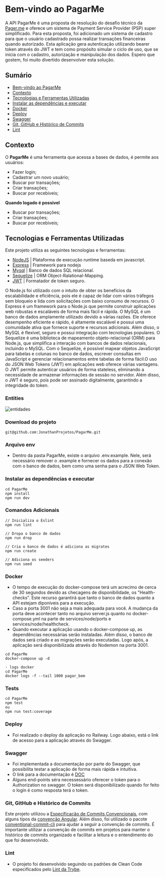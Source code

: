 # Bem-vindo ao PagarMe
A API PagarMe é uma proposta de resolução do desafio técnico da [Pager.me](https://github.com/pagarme/vagas/blob/master/desafios/software-engineer-backend/README.md) e oferece um sistema de Payment Service Provider (PSP) super simplificado. Para esta proposta, foi adicionado um sistema de cadastro para que o usuário cadastrado possa realizar transações financeiras quando autorizado. Esta aplicação gera autenticação utilizando bearer token através do JWT e tem como propósito simular o ciclo de uso, que se inicia com o cadastro, autorização e manipulação dos dados. Espero que gostem, foi muito divertido desenvolver esta solução.
 
</details>

## Sumário
- [Bem-vindo ao PagarMe](#Bem-vindo-ao-PagarMe)
- [Contexto](#contexto)
- [Tecnologias e Ferramentas Utilizadas](#tecnologias-e-ferramentas-utilizadas)
- [Instalar as dependências e executar](#instalar-as-dependências-e-executar)
- [Docker](#Docker)
- [Deploy](#Deploy)
- [Swagger](#Swagger)
- [Git, GitHub e Histórico de Commits](#git-github-e-histórico-de-commits)
- [Lint](#lint)

## Contexto
O __PagarMe__ é uma ferramenta que acessa a bases de dados, é permite aos usuários:
- Fazer login;
- Cadastrar um novo usuário;
- Buscar por transações;
- Criar transações;
- Buscar por recebiveis;

__Quando logado é possivel__
- Buscar por transações;
- Criar transações;
- Buscar por recebiveis;

## Tecnologias e Ferramentas Utilizadas

Este projeto utiliza as seguintes tecnologias e ferramentas:

- [NodeJS](https://nodejs.org/en/) | Plataforma de execução runtime baseda em javascript.
- [Express](https://expressjs.com/pt-br/) | Framework para nodejs 
- [Mysql](https://dev.mysql.com/doc/) | Banco de dados SQL relacional.
- [Sequelize](https://sequelize.org/docs/) | ORM Object-Ralational-Mapping.
- [JWT](https://jwt.io/) | Formatador de token seguro.

O Node.js foi utilizado com o intuito de obter os benefícios da escalabilidade e eficiência, pois ele é capaz de lidar com vários tráfegos sem bloqueio e lida com solicitações com baixo consumo de recursos. O Express é um framework para o Node.js que permite construir aplicações web robustas e escaláveis de forma mais fácil e rápida. O MySQL é um banco de dados amplamente utilizado devido a várias razões. Ele oferece desempenho eficiente e rápido, é altamente escalável e possui uma comunidade ativa que fornece suporte e recursos adicionais. Além disso, o MySQL é flexível, seguro e possui integração com tecnologias populares. O Sequelize é uma biblioteca de mapeamento objeto-relacional (ORM) para Node.js, que simplifica a interação com bancos de dados relacionais, incluindo o MySQL. Com o Sequelize, é possível mapear objetos JavaScript para tabelas e colunas no banco de dados, escrever consultas em JavaScript e gerenciar relacionamentos entre tabelas de forma fácil.O uso do JSON Web Tokens (JWT) em aplicações web oferece várias vantagens. O JWT permite autenticar usuários de forma stateless, eliminando a necessidade de armazenar informações de sessão no servidor. Além disso, o JWT é seguro, pois pode ser assinado digitalmente, garantindo a integridade do token.
### Entities

<img src='https://drive.google.com/uc?id=1f7M2e1P9hERtibbc6Wk31tA_tA-dUGzG' alt='entidades'/>

### Download do projeto
```
git@github.com:JonathanProjetos/PagarMe.git
```

### Arquivo env
- Dentro da pasta PagarMe, existe o arquivo .env.example. Nele, será necessário remover o .example e fornecer os dados para a conexão com o banco de dados, bem como uma senha para o JSON Web Token.

### Instalar as dependências e executar
```
cd PagarMe
npm install
npm run dev
```
### Comandos Adicionais
```
// Inicializa o Eslint
npm run lint

// Dropa o banco de dados
npm run drop

// Cria o banco de dados é adiciona as migrates
npm run create

// Adiciona os seeders
npm run seed 
```
### Docker
 - O tempo de execução do docker-compose terá um acrecimo de cerca de 30 segundos devido as checagens de disponibilidade, os "Health-checks". Este recurso garantirá que tanto o banco de dados quanto a API estejam diponíveis para a execução.
 - Caso a porta 3001 não seja a mais adequada para você. A mudança da porta deve acontecer tanto no arquivo server.js quanto no docker-compose.yml na parte de services/node/ports e services/node/healthcheck.
 - Quando executar a aplicação usando o docker-compose up, as dependências necessárias serão instaladas. Além disso, o banco de dados será criado e as migrações serão executadas. Logo após, a aplicação será disponibilizada através do Nodemon na porta 3001.
```
cd PagarMe
docker-compose up -d

- logs docker
cd PagarMe
docker logs -f --tail 1000 pagar_bem
```

### Tests
```
cd PagarMe
npm test
ou 
npm run test:coverage
```
### Deploy
- Foi realizado o deploy da aplicação no Railway. Logo abaixo, está o link de acesso para a aplicação através do Swagger.

### Swagger
- Foi implementada a documentação por parte do Swagger, que possibilita testar a aplicação de forma mais rápida e intuitiva.
- O link para a documentação é [DOC](https://pagarme-production.up.railway.app/docs)
- Alguns end-points séra necessessário oferecer o token para o Authorization no swagger. O token será disponibilizado quando for feito o login é como resposta terá o token.

### Git, GitHub e Histórico de Commits
Este projeto utilizou a [Especificação de Commits Convencionais](https://www.conventionalcommits.org/en/v1.0.0/), com alguns tipos da [convenção Angular](https://github.com/angular/angular/blob/22b96b9/CONTRIBUTING.md#-commit-message-guidelines). Além disso, foi utilizado o pacote [conventional-commit-cli](https://www.npmjs.com/package/conventional-commit-cli) para ajudar a seguir a convenção de commits. É importante utilizar a convenção de commits em projetos para manter o histórico de commits organizado e facilitar a leitura e o entendimento do que foi desenvolvido.


### Lint
- O projeto foi desenvolvido seguindo os padrões de Clean Code especificados pelo [Lint da Trybe](https://github.com/betrybe/eslint-config-trybe).

